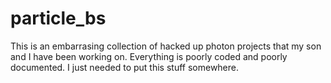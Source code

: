 # particle_bs

This is an embarrasing collection of hacked up photon projects that my son and I have 
been working on.  Everything is poorly coded and poorly documented.  I just needed to put this
stuff somewhere.
